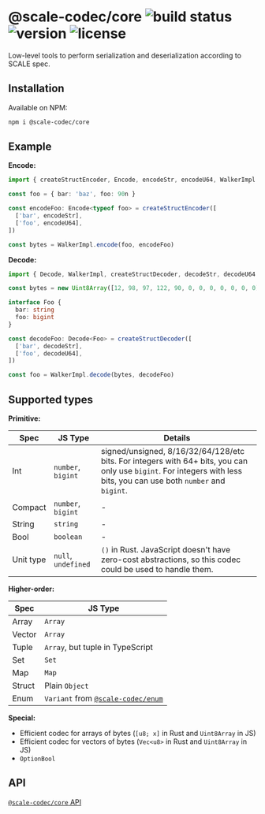 # @scale-codec/core ![build status](https://img.shields.io/github/checks-status/soramitsu/scale-codec-js-library/master) ![version](https://img.shields.io/npm/v/@scale-codec/core) ![license](https://img.shields.io/npm/l/@scale-codec/core)

Low-level tools to perform serialization and deserialization according to SCALE spec.

## Installation

Available on NPM:

```bash
npm i @scale-codec/core
```

## Example

**Encode:**

```ts
import { createStructEncoder, Encode, encodeStr, encodeU64, WalkerImpl } from '@scale-codec/core'

const foo = { bar: 'baz', foo: 90n }

const encodeFoo: Encode<typeof foo> = createStructEncoder([
  ['bar', encodeStr],
  ['foo', encodeU64],
])

const bytes = WalkerImpl.encode(foo, encodeFoo)
```

**Decode:**

```ts
import { Decode, WalkerImpl, createStructDecoder, decodeStr, decodeU64 } from '@scale-codec/core'

const bytes = new Uint8Array([12, 98, 97, 122, 90, 0, 0, 0, 0, 0, 0, 0])

interface Foo {
  bar: string
  foo: bigint
}

const decodeFoo: Decode<Foo> = createStructDecoder([
  ['bar', decodeStr],
  ['foo', decodeU64],
])

const foo = WalkerImpl.decode(bytes, decodeFoo)
```

## Supported types

**Primitive:**

| Spec      | JS Type             | Details                                                                                                                                                           |
| --------- | ------------------- | ----------------------------------------------------------------------------------------------------------------------------------------------------------------- |
| Int       | `number`, `bigint`  | signed/unsigned, 8/16/32/64/128/etc bits. For integers with 64+ bits, you can only use `bigint`. For integers with less bits, you can use both `number` and `bigint`. |
| Compact   | `number`, `bigint`  | -                                                                                                                                                                 |
| String    | `string`            | -                                                                                                                                                                 |
| Bool      | `boolean`           | -                                                                                                                                                                 |
| Unit type | `null`, `undefined` | `()` in Rust. JavaScript doesn't have zero-cost abstractions, so this codec could be used to handle them.                                            |

**Higher-order:**

| Spec   | JS Type                                                                                                             |
| ------ | ------------------------------------------------------------------------------------------------------------------- |
| Array  | `Array`                                                                                                             |
| Vector | `Array`                                                                                                             |
| Tuple  | `Array`, but tuple in TypeScript                                                                                    |
| Set    | `Set`                                                                                                               |
| Map    | `Map`                                                                                                               |
| Struct | Plain `Object`                                                                                                      |
| Enum   | `Variant` from [`@scale-codec/enum`](https://github.com/soramitsu/scale-codec-js-library/tree/master/packages/enum) |

**Special:**

- Efficient codec for arrays of bytes (`[u8; x]` in Rust and `Uint8Array` in JS)
- Efficient codec for vectors of bytes (`Vec<u8>` in Rust and `Uint8Array` in JS)
- `OptionBool`

## API

[`@scale-codec/core` API](https://soramitsu.github.io/scale-codec-js-library/api/modules/scale_codec_core)